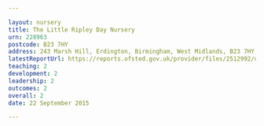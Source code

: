 ```yaml
---

layout: nursery
title: The Little Ripley Day Nursery
urn: 228963
postcode: B23 7HY
address: 243 Marsh Hill, Erdington, Birmingham, West Midlands, B23 7HY
latestReportUrl: https://reports.ofsted.gov.uk/provider/files/2512992/urn/228963.pdf
teaching: 2
development: 2
leadership: 2
outcomes: 2
overall: 2
date: 22 September 2015

---
```

